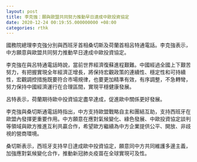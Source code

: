 ```yaml
---
layout: post
title: 李克強：願與歐盟共同努力推動早日達成中歐投資協定
date: 2020-12-24 00:19:55.000000000 +08:00
categories: rthk
---
```


國務院總理李克強分別與西班牙首相桑切斯及荷蘭首相呂特通電話。李克強表示，中方願意與歐盟共同努力推動早日達成中歐投資協定。

李克強在與呂特通電話時說，當前世界經濟復蘇進程艱難。中國經過全國上下艱苦努力，有把握實現全年經濟正增長，將保持宏觀政策的連續性、穩定性和可持續性，宏觀調控措施既要符合市場規律，也要更加精準有效，有序調整，不急轉彎，努力保持中國經濟運行在合理區間，實現平穩健康發展。

呂特表示，荷蘭期待歐中投資協定盡早達成，促進歐中關係更好發展。

李克強與桑切斯通電話時指出，中方支持歐盟戰略自主和團結互助，支持西班牙在歐盟內發揮更重要作用。中方願意在應對氣候變化、綠色發展、中歐投資協定談判等領域與歐方推進互利共贏合作，希望歐方繼續為中方企業提供公平、開放、非歧視的營商環境。

桑切斯表示，西班牙支持早日達成歐中投資協定，願意同中方共同維護多邊主義，加強應對氣候變化合作，推動新冠肺炎疫苗在全球實現可及性。
